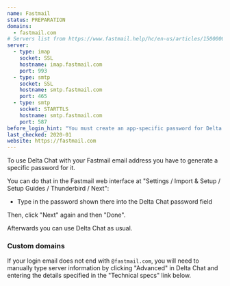 ```yaml
---
name: Fastmail
status: PREPARATION
domains: 
  - fastmail.com
# Servers list from https://www.fastmail.help/hc/en-us/articles/1500000278342
server:
  - type: imap
    socket: SSL
    hostname: imap.fastmail.com
    port: 993
  - type: smtp
    socket: SSL
    hostname: smtp.fastmail.com
    port: 465
  - type: smtp
    socket: STARTTLS
    hostname: smtp.fastmail.com
    port: 587
before_login_hint: "You must create an app-specific password for Delta Chat before you can log in."
last_checked: 2020-01
website: https://fastmail.com
---
```


To use Delta Chat with your Fastmail email address
you have to generate a specific password for it.

You can do that in the Fastmail web interface
at "Settings / Import & Setup / Setup Guides / Thunderbird / Next":

- Type in the password shown there into the Delta Chat password field 

Then, click "Next" again and then "Done".

Afterwards you can use Delta Chat as usual.

### Custom domains

If your login email does not end with `@fastmail.com`, you will need to manually type server information by clicking "Advanced" in Delta Chat and entering the details specified in the "Technical specs" link below.
